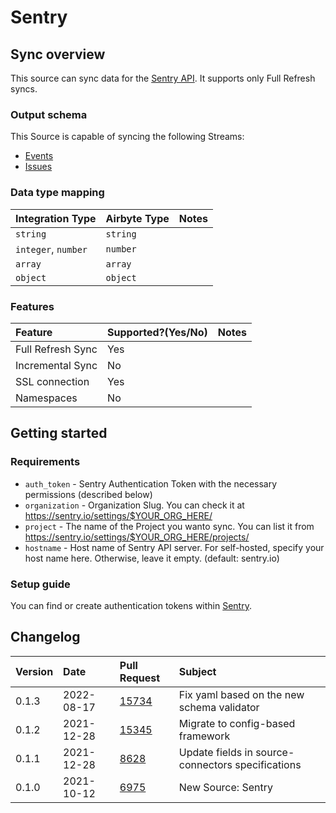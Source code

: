 # Sentry

## Sync overview

This source can sync data for the [Sentry API](https://docs.sentry.io/api/). It supports only Full Refresh syncs.

### Output schema

This Source is capable of syncing the following Streams:

* [Events](https://docs.sentry.io/api/events/list-a-projects-events/)
* [Issues](https://docs.sentry.io/api/events/list-a-projects-issues/)

### Data type mapping

| Integration Type | Airbyte Type | Notes |
| :--- | :--- | :--- |
| `string` | `string` |  |
| `integer`, `number` | `number` |  |
| `array` | `array` |  |
| `object` | `object` |  |

### Features

| Feature | Supported?\(Yes/No\) | Notes |
| :--- | :--- | :--- |
| Full Refresh Sync | Yes |  |
| Incremental Sync | No |  |
| SSL connection | Yes |
| Namespaces | No |  |

## Getting started

### Requirements

* `auth_token` - Sentry Authentication Token with the necessary permissions \(described below\)
* `organization` - Organization Slug. You can check it at https://sentry.io/settings/$YOUR_ORG_HERE/
* `project` - The name of the Project you wanto sync. You can list it from https://sentry.io/settings/$YOUR_ORG_HERE/projects/
* `hostname` - Host name of Sentry API server. For self-hosted, specify your host name here. Otherwise, leave it empty. \(default: sentry.io\)

### Setup guide

You can find or create authentication tokens within [Sentry](https://sentry.io/settings/account/api/auth-tokens/).

## Changelog

| Version | Date | Pull Request | Subject                                           |
|:--------| :--- | :--- |:--------------------------------------------------|
| 0.1.3   | 2022-08-17 | [15734](https://github.com/airbytehq/airbyte/pull/15734) | Fix yaml based on the new schema validator        |
| 0.1.2   | 2021-12-28 | [15345](https://github.com/airbytehq/airbyte/pull/15345) | Migrate to config-based framework                 |
| 0.1.1   | 2021-12-28 | [8628](https://github.com/airbytehq/airbyte/pull/8628) | Update fields in source-connectors specifications |
| 0.1.0   | 2021-10-12 | [6975](https://github.com/airbytehq/airbyte/pull/6975) | New Source: Sentry                                |
